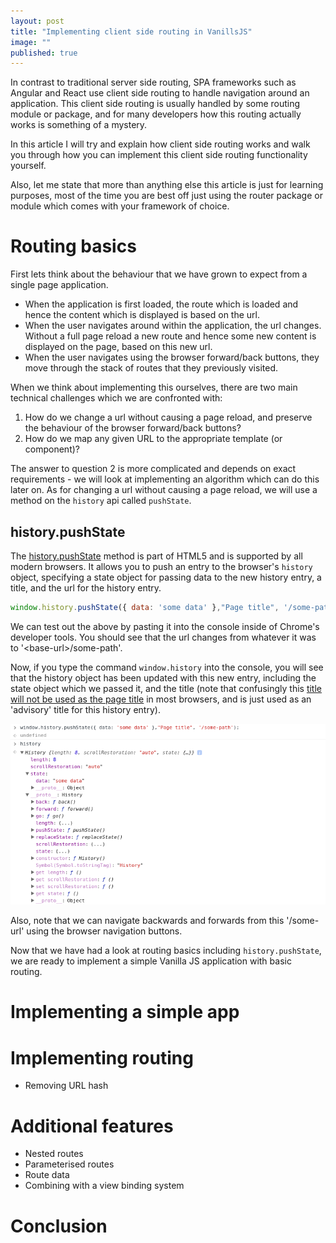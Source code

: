 ```yaml
---
layout: post
title: "Implementing client side routing in VanillsJS"
image: ""
published: true
---
```


In contrast to traditional server side routing, SPA frameworks such as Angular and React use client side routing to handle navigation around an application. This client side routing is usually handled by some routing module or package, and for many developers how this routing actually works is something of a mystery. 

In this article I will try and explain how client side routing works and walk you through how you can implement this client side routing functionality yourself. 

Also, let me state that more than anything else this article is just for learning purposes, most of the time you are best off just using the router package or module which comes with your framework of choice. 

# Routing basics

First lets think about the behaviour that we have grown to expect from a single page application.

* When the application is first loaded, the route which is loaded and hence the content which is displayed is based on the url.
* When the user navigates around within the application, the url changes. Without a full page reload a new route and hence some new content is displayed on the page, based on this new url.
* When the user navigates using the browser forward/back buttons, they move through the stack of routes that they previously visited.

When we think about implementing this ourselves, there are two main technical challenges which we are confronted with:

1. How do we change a url without causing a page reload, and preserve the behaviour of the browser forward/back buttons?
2. How do we map any given URL to the appropriate template (or component)?

The answer to question 2 is more complicated and depends on exact requirements - we will look at implementing an algorithm which can do this later on. As for changing a url without causing a page reload, we will use a method on the `history` api called `pushState`.

## history.pushState

The [history.pushState](https://developer.mozilla.org/en-US/docs/Web/API/History_API#The_pushState()_method) method is part of HTML5 and is supported by all modern browsers. It allows you to push an entry to the browser's `history` object, specifying a state object for passing data to the new history entry, a title, and the url for the history entry.

```js
window.history.pushState({ data: 'some data' },"Page title", '/some-path');
```

We can test out the above by pasting it into the console inside of Chrome's developer tools. You should see that the url changes from whatever it was to '\<base-url\>/some-path'.

Now, if you type the command `window.history` into the console, you will see that the history object has been updated with this new entry, including the state object which we passed it, and the title (note that confusingly this [title will not be used as the page title](https://stackoverflow.com/a/13817807/11047122) in most browsers, and is just used as an 'advisory' title for this history entry).

![Chrome developer tools history object](/images/client-side-routing-vanilla-js/pushstate-console.png)

Also, note that we can navigate backwards and forwards from this '/some-url' using the browser navigation buttons.

Now that we have had a look at routing basics including `history.pushState`, we are ready to implement a simple Vanilla JS application with basic routing.

# Implementing a simple app

# Implementing routing

- Removing URL hash

# Additional features

- Nested routes
- Parameterised routes
- Route data
- Combining with a view binding system

# Conclusion